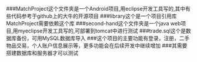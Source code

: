 ###MatchProject这个文件夹是一个Android项目,用eclipse开发工具写的,其中有些代码参考于github上的大牛的开源项目
###library这个是一个项目引用库MatchProject需要依赖这个库
###second-hand这个文件夹是一个java web项目,用myeclipse开发工具写的,可部署到tomcat中进行测试
###trade.sql这个是数据库备份，可用MySQL数据库导入
###这个项目的主要功能有登录，注册，二手物品交易，个人账户信息展示等，更多功能会在后续开发中继续增加
###其需要搭建数据库和服务器才可以测试
